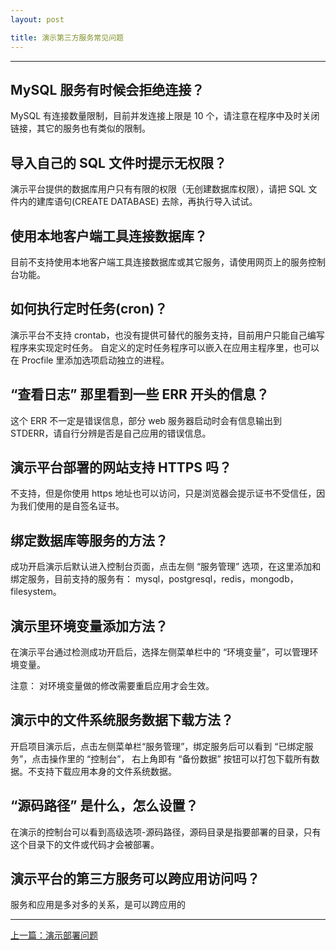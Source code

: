 ```yaml
---
layout: post

title: 演示第三方服务常见问题
---
```


---

## MySQL 服务有时候会拒绝连接？

MySQL 有连接数量限制，目前并发连接上限是 10 个，请注意在程序中及时关闭链接，其它的服务也有类似的限制。

## 导入自己的 SQL 文件时提示无权限？

演示平台提供的数据库用户只有有限的权限（无创建数据库权限），请把 SQL 文件内的建库语句(CREATE DATABASE) 去除，再执行导入试试。

## 使用本地客户端工具连接数据库？

目前不支持使用本地客户端工具连接数据库或其它服务，请使用网页上的服务控制台功能。

## 如何执行定时任务(cron)？

演示平台不支持 crontab，也没有提供可替代的服务支持，目前用户只能自己编写程序来实现定时任务。 自定义的定时任务程序可以嵌入在应用主程序里，也可以在 Procfile 里添加选项启动独立的进程。

## “查看日志” 那里看到一些 ERR 开头的信息？

这个 ERR 不一定是错误信息，部分 web 服务器启动时会有信息输出到 STDERR，请自行分辨是否是自己应用的错误信息。

## 演示平台部署的网站支持 HTTPS 吗？

不支持，但是你使用 https 地址也可以访问，只是浏览器会提示证书不受信任，因为我们使用的是自签名证书。

## 绑定数据库等服务的方法？

成功开启演示后默认进入控制台页面，点击左侧 “服务管理” 选项，在这里添加和绑定服务，目前支持的服务有： mysql，postgresql，redis，mongodb，filesystem。

## 演示里环境变量添加方法？

在演示平台通过检测成功开启后，选择左侧菜单栏中的 “环境变量”，可以管理环境变量。

注意： 对环境变量做的修改需要重启应用才会生效。

## 演示中的文件系统服务数据下载方法？

开启项目演示后，点击左侧菜单栏“服务管理”，绑定服务后可以看到 “已绑定服务”，点击操作里的 “控制台”， 右上角即有 “备份数据” 按钮可以打包下载所有数据。不支持下载应用本身的文件系统数据。

## “源码路径” 是什么，怎么设置？

在演示的控制台可以看到高级选项-源码路径，源码目录是指要部署的目录，只有这个目录下的文件或代码才会被部署。

## 演示平台的第三方服务可以跨应用访问吗？

服务和应用是多对多的关系，是可以跨应用的

----


<div class="footer-nav">
<div class="left-nav"><i class="fa fa-angle-left"></i><a href="/help/faq/paas/deploy.html">上一篇：演示部署问题</a></div>
</div>

